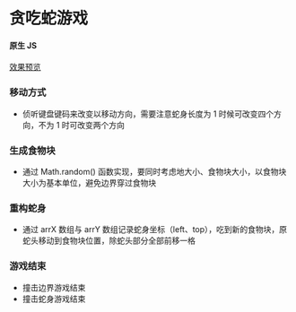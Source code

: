 # 贪吃蛇游戏

#### 原生 JS

[效果预览](https://sevlt.github.io/snake-game/index.html)

### 移动方式

-   侦听键盘键码来改变以移动方向，需要注意蛇身长度为 1 时候可改变四个方向，不为 1 时可改变两个方向

### 生成食物块

-   通过 Math.random() 函数实现，要同时考虑地大小、食物块大小，以食物块大小为基本单位，避免边界穿过食物块

### 重构蛇身

-   通过 arrX 数组与 arrY 数组记录蛇身坐标（left、top），吃到新的食物块，原蛇头移动到食物块位置，除蛇头部分全部前移一格

### 游戏结束

-   撞击边界游戏结束
-   撞击蛇身游戏结束
